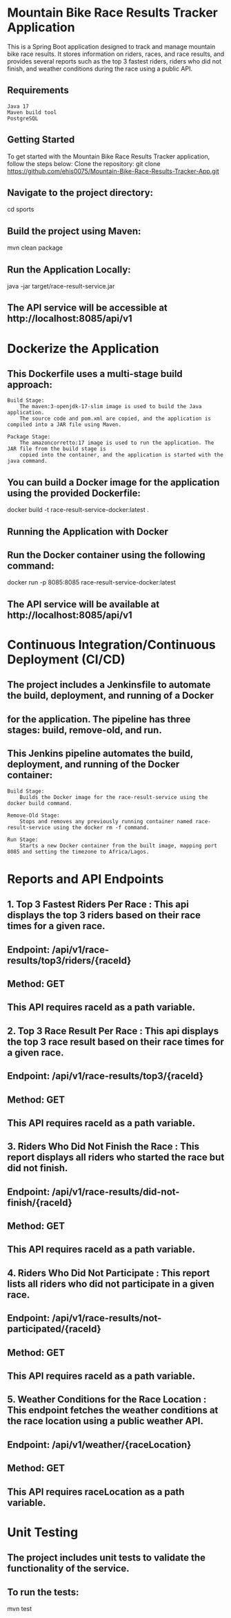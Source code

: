 # Mountain Bike Race Results Tracker Application

This is a Spring Boot application designed to track and manage mountain bike race results. 
It stores information on riders, races, and race results, and provides several reports such 
as the top 3 fastest riders, riders who did not finish, and weather conditions during the race 
using a public API.

## Requirements

    Java 17
    Maven build tool
    PostgreSQL

## Getting Started

To get started with the Mountain Bike Race Results Tracker application, follow the steps below:
Clone the repository: git clone https://github.com/ehis0075/Mountain-Bike-Race-Results-Tracker-App.git

## Navigate to the project directory: 

cd sports

## Build the project using Maven:

mvn clean package

## Run the Application Locally:

java -jar target/race-result-service.jar

## The API service will be accessible at http://localhost:8085/api/v1


# Dockerize the Application

## This Dockerfile uses a multi-stage build approach:

    Build Stage:
        The maven:3-openjdk-17-slim image is used to build the Java application. 
        The source code and pom.xml are copied, and the application is compiled into a JAR file using Maven.

    Package Stage:
        The amazoncorretto:17 image is used to run the application. The JAR file from the build stage is 
        copied into the container, and the application is started with the java command.

## You can build a Docker image for the application using the provided Dockerfile:

docker build -t race-result-service-docker:latest .

## Running the Application with Docker

## Run the Docker container using the following command:

docker run -p 8085:8085 race-result-service-docker:latest

## The API service will be available at http://localhost:8085/api/v1


# Continuous Integration/Continuous Deployment (CI/CD)

## The project includes a Jenkinsfile to automate the build, deployment, and running of a Docker 
## for the application. The pipeline has three stages: build, remove-old, and run.

## This Jenkins pipeline automates the build, deployment, and running of the Docker container:

    Build Stage:
        Builds the Docker image for the race-result-service using the docker build command.

    Remove-Old Stage:
        Stops and removes any previously running container named race-result-service using the docker rm -f command.

    Run Stage:
        Starts a new Docker container from the built image, mapping port 8085 and setting the timezone to Africa/Lagos.


# Reports and API Endpoints
## 1. Top 3 Fastest Riders Per Race : This api displays the top 3 riders based on their race times for a given race.
## Endpoint: /api/v1/race-results/top3/riders/{raceId}
## Method: GET
## This API requires raceId as a path variable.

## 2. Top 3 Race Result Per Race : This api displays the top 3 race result based on their race times for a given race.
## Endpoint: /api/v1/race-results/top3/{raceId}
## Method: GET
## This API requires raceId as a path variable.

## 3. Riders Who Did Not Finish the Race : This report displays all riders who started the race but did not finish.
## Endpoint: /api/v1/race-results/did-not-finish/{raceId}
## Method: GET
## This API requires raceId as a path variable.

## 4. Riders Who Did Not Participate : This report lists all riders who did not participate in a given race.
## Endpoint: /api/v1/race-results/not-participated/{raceId}
## Method: GET
## This API requires raceId as a path variable.

## 5. Weather Conditions for the Race Location : This endpoint fetches the weather conditions at the race location using a public weather API.
## Endpoint: /api/v1/weather/{raceLocation}
## Method: GET
## This API requires raceLocation as a path variable.


# Unit Testing

## The project includes unit tests to validate the functionality of the service.

## To run the tests:

mvn test




